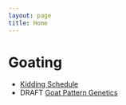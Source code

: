 ```yaml
---
layout: page
title: Home
---
```

# Goating
* [Kidding Schedule](KiddingSchedule.md)
* DRAFT [Goat Pattern Genetics](genetics.md)
